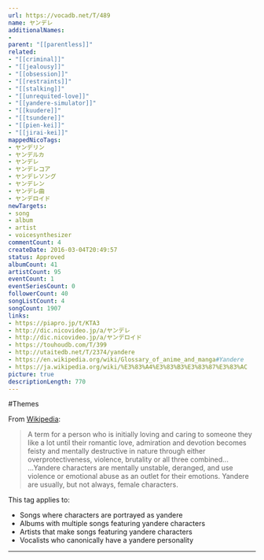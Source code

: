 ```yaml
---
url: https://vocadb.net/T/489
name: ヤンデレ
additionalNames: 
- 
parent: "[[parentless]]"
related:
- "[[criminal]]"
- "[[jealousy]]"
- "[[obsession]]"
- "[[restraints]]"
- "[[stalking]]"
- "[[unrequited-love]]"
- "[[yandere-simulator]]"
- "[[kuudere]]"
- "[[tsundere]]"
- "[[pien-kei]]"
- "[[jirai-kei]]"
mappedNicoTags:
- ヤンデリン
- ヤンデルカ
- ヤンデレ
- ヤンデレコア
- ヤンデレソング
- ヤンデレン
- ヤンデレ曲
- ヤンデロイド
newTargets:
- song
- album
- artist
- voicesynthesizer
commentCount: 4
createDate: 2016-03-04T20:49:57
status: Approved
albumCount: 41
artistCount: 95
eventCount: 1
eventSeriesCount: 0
followerCount: 40
songListCount: 4
songCount: 1907
links: 
- https://piapro.jp/t/KTA3
- http://dic.nicovideo.jp/a/ヤンデレ
- http://dic.nicovideo.jp/a/ヤンデロイド
- https://touhoudb.com/T/399
- http://utaitedb.net/T/2374/yandere
- https://en.wikipedia.org/wiki/Glossary_of_anime_and_manga#Yandere
- https://ja.wikipedia.org/wiki/%E3%83%A4%E3%83%B3%E3%83%87%E3%83%AC
picture: true
descriptionLength: 770
---
```


#Themes

From [Wikipedia](https://en.wikipedia.org/wiki/Glossary_of_anime_and_manga#Yandere):
> A term for a person who is initially loving and caring to someone they like a lot until their romantic love, admiration and devotion becomes feisty and mentally destructive in nature through either overprotectiveness, violence, brutality or all three combined... ...Yandere characters are mentally unstable, deranged, and use violence or emotional abuse as an outlet for their emotions. Yandere are usually, but not always, female characters.

This tag applies to:

* Songs where characters are portrayed as yandere
* Albums with multiple songs featuring yandere characters
* Artists that make songs featuring yandere characters
* Vocalists who canonically have a yandere personality

---

